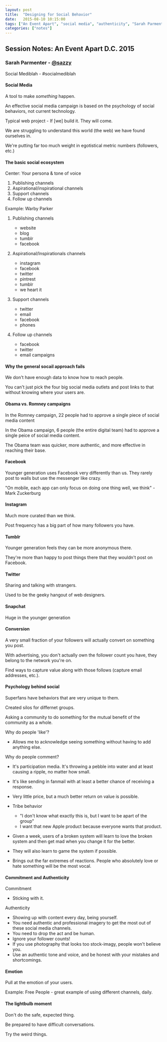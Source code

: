 ```yaml
---
layout: post
title:  "Designing for Social Behavior"
date:   2015-08-10 10:15:00
tags: ["An Event Apart", "social media", "authenticity", "Sarah Parmenter"]
categories: ["notes"]
---
```


## Session Notes: An Event Apart D.C. 2015


### Sarah Parmenter - [@sazzy]

Social Mediblah - #socialmediblah

#### Social Media
A tool to make *something* happen.

An effective social media campaign is based on the psychology of social behaviors, not current technology.

Typical web project - If [we] build it. They will come.

We are struggling to understand this world (the web) we have found ourselves in.

We're putting far too much weight in egotistical metric numbers (followers, etc.)


#### The basic social ecosystem
Center: Your persona & tone of voice
1. Publishing channels
2. Aspirational/inspirational channels
3. Support channels
4. Follow up channels

Example: Warby Parker

1. Publishing channels
    - website
    - blog
    - tumblr
    - facebook

2. Aspirational/Inspirationals channels
    - instagram
    - facebook
    - twitter
    - pintrest
    - tumblr
    - we heart it

3. Support channels
    - twitter
    - email
    - facebook
    - phones

4. Follow up channels
    - facebook
    - twitter
    - email campaigns


#### Why the general socail approach fails
We don't have enough data to know how to reach people.

You can't just pick the four big social media outlets and post links to that without knowing where your users are.


#### Obama vs. Romney campaigns
In the Romney campaign, 22 people had to approve a single piece of social media content

In the Obama campaign, 6 people (the entire digital team) had to approve a single peice of social media content.

The Obama team was quicker, more authentic, and more effective in reaching their base.


#### Facebook
Younger generation uses Facebook very differently than us. They rarely post to walls but use the messenger like crazy.

"On mobile, each app can only focus on doing one thing well, we think" - Mark Zuckerburg

#### Instagram
Much more curated than we think.

Post frequency has a big part of how many followers you have.

#### Tumblr
Younger generation feels they can be more anonymous there.

They're more than happy to post things there that they wouldn't post on Facebook.

#### Twitter
Sharing and talking with strangers.

Used to be the geeky hangout of web designers.

#### Snapchat
Huge in the younger generation


#### Conversion
A very small fraction of your followers will actually convert on something you post.

With advertising, you don't actually own the follower count you have, they belong to the network you're on.

Find ways to capture value along with those follows (capture email addresses, etc.).


#### Psychology behind social
Superfans have behaviors that are very unique to them.

Created silos for differnet groups.

Asking a community to do something for the mutual benefit of the community as a whole.

Why do people 'like'?

- Allows me to acknowledge seeing something without having to add anything else.

Why do people comment?

- It's participation media. It's throwing a pebble into water and at least causing a ripple, no matter how small.
- It's like sending in fanmail with at least a better chance of receiving a response.
- Very little price, but a much better return on value is possible.
- Tribe behavior
    - "I don't know what exactly this is, but I want to be apart of the group"
    - I want that new Apple product because everyone wants that product.

- Given a week, users of a broken system will learn to love the broken system and then get mad when you change it for the better.
- They will also learn to game the system if possible.
- Brings out the far extremes of reactions. People who absolutely love or hate something will be the most vocal.


#### Commitment and Authenticity
Commitment

- Sticking with it.

Authenticity

- Showing up with content every day, being yourself.
- You need authentic and professional imagery to get the most out of these social media channels.
- You need to drop the act and be human.
- Ignore your follower counts!
- If you use photography that looks too stock-imagy, people won't believe you.
- Use an authentic tone and voice, and be honest with your mistakes and shortcomings.

#### Emotion
Pull at the emotion of your users.


Example: Free People - great example of using different channels, daily.


#### The lightbulb moment
Don't do the safe, expected thing.

Be prepared to have difficult conversations.

Try the weird things.




[@sazzy]:http://twitter.com/sazzy